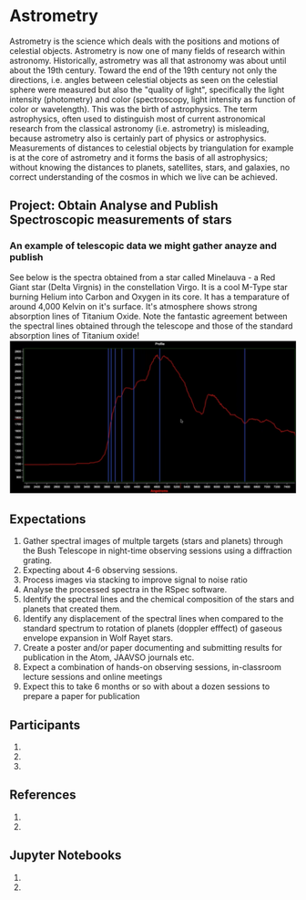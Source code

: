 # Astrometry
Astrometry is the science which deals with the positions and motions of celestial objects. Astrometry is now one of many fields of research within astronomy. Historically, astrometry was all that astronomy was about until about the 19th century. Toward the end of the 19th century not only the directions, i.e. angles between celestial objects as seen on the celestial sphere were measured but also the "quality of light", specifically the light intensity (photometry) and color (spectroscopy, light intensity as function of color or wavelength). This was the birth of astrophysics. The term astrophysics, often used to distinguish most of current astronomical research from the classical astronomy (i.e. astrometry) is misleading, because astrometry also is certainly part of physics or astrophysics. Measurements of distances to celestial objects by triangulation for example is at the core of astrometry and it forms the basis of all astrophysics; without knowing the distances to planets, satellites, stars, and galaxies, no correct understanding of the cosmos in which we live can be achieved.

## Project: Obtain Analyse and Publish Spectroscopic measurements of stars

### An example of telescopic data we might gather anayze and publish
See below is the spectra obtained from a star called Minelauva - a Red Giant star (Delta Virgnis) in the constellation Virgo.  It is a cool M-Type star burning Helium into Carbon and Oxygen in its core. It has a temparature of around 4,000 Kelvin on it's surface. It's atmosphere shows strong absorption lines of Titanium Oxide.  Note the fantastic agreement between the spectral lines obtained through the telescope and those of the standard absorption lines of Titanium oxide! 
![delvir](Minelauva_spectrum.png)

## Expectations
1. Gather spectral images of multple targets (stars and planets) through the Bush Telescope in night-time observing sessions using a diffraction grating. 
1. Expecting about 4-6 observing sessions.
1. Process images via stacking to improve signal to noise ratio
1. Analyse the processed spectra in the RSpec software.
1. Identify the spectral lines and the chemical composition of the stars and planets that created them.
1. Identify any displacement of the spectral lines when compared to the standard spectrum to rotation of planets (doppler efffect) of gaseous envelope expansion in Wolf Rayet stars.
1. Create a poster and/or paper documenting and submitting results for publication in the Atom, JAAVSO journals etc.
1. Expect a combination of hands-on observing sessions, in-classroom lecture sessions and online meetings
1. Expect this to take 6 months or so with about a dozen sessions to prepare a paper for publication

## Participants
1. 
1. 
1. 

## References
1. 
1. 

## Jupyter Notebooks
1. 
1. 


